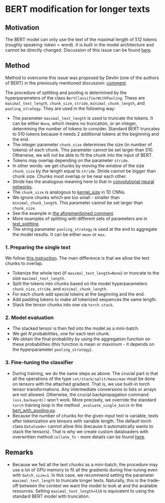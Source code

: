 # BERT modification for longer texts

## Motivation
The BERT model can only use the text of the maximal length of $512$ tokens (roughly speaking: token = word). It is built in the model architecture and cannot be directly changed. Discussion of this issue can be found [here](https://github.com/google-research/bert/issues/27).

## Method
Method to overcome this issue was proposed by Devlin (one of the authors of BERT) in the previously mentioned discussion: [comment](https://github.com/google-research/bert/issues/27#issuecomment-435265194).

The procedure of splitting and pooling is determined by the hyperparameters of the class `BertClassifierWithPooling`. These are `maximal_text_length`, `chunk_size`, `stride`, `minimal_chunk_length`,  and `pooling_strategy`.
They are used in the following way:
- The parameter `maximal_text_length` is used to truncate the tokens. It can be either `None`, which means no truncation, or an integer, determining the number of tokens to consider. Standard BERT truncates to $510$ tokens because it needs $2$ additional tokens at the beginning and the end.
- The integer parameter `chunk_size` determines the size (in number of tokens) of each chunk. This parameter cannot be set larger than $510$. Otherwise, we will not be able to fit the chunk into the input of BERT.
- Tokens may overlap depending on the parameter `stride`.
- In other words: we get chunks by moving the window of the size `chunk_size` by the length equal to `stride`. Stride cannot be bigger than chunk size. Chunks must overlap or be near each other.
- Stride has the analogous meaning here to that in [convolutional neural networks](https://deepai.org/machine-learning-glossary-and-terms/stride).
- The `chunk_size` is analogous to [kernel_size](https://pytorch.org/docs/stable/generated/torch.nn.Conv1d.html) in 1D CNNs.
- We ignore chunks which are too small - smaller than `minimal_chunk_length`. This parameter cannot be set larger than `chunk_size`.
- See the example in [the aforementioned comment](https://github.com/google-research/bert/issues/27#issuecomment-435265194).
- More examples of splitting with different sets of parameters are in [test_splitting](../tests/model/test_splitting.py).
- The string parameter `pooling_strategy` is used at the end to aggregate the model results. It can be either `mean` or `max`.

### 1. Preparing the single text
We follow [this instruction](https://www.kdnuggets.com/2021/04/apply-transformers-any-length-text.html). The main difference is that we allow the text chunks to overlap.
- Tokenize the whole text (if `maximal_text_length=None`) or truncate to the size `maximal_text_length`.
- Split the tokens into chunks based on the model hyperparameters `chunk_size`, `stride`, and `minimal_chunk_length`.
- For each chunk add special tokens at the beginning and the end.
- Add padding tokens to make all tokenized sequences the same length.
- Stack the tensor chunks into one via `torch.stack`.

### 2. Model evaluation
- The stacked tensor is then fed into the model as a mini-batch.
- We get $N$ probabilities, one for each text chunk.
- We obtain the final probability by using the aggregation function on these probabilities (this function is mean or maximum - it depends on the hyperparameter `pooling_strategy`).

### 3. Fine-tuning the classifier
- During training, we do the same steps as above. The crucial part is that all the operations of the type `cat/stack/split/mean/max` must be done on tensors with the attached gradient. That is, we use built-in torch tensor transformations. Any intermediate conversions to lists or arrays are not allowed. Otherwise, the crucial backpropagation command `loss.backward()` won't work. More precisely, we override the standard `torch` training loop in the method `_evaluate_single_batch` in the [bert_with_pooling.py](../lib/model/bert_with_pooling.py).
- Because the number of chunks for the given input text is variable, texts after tokenization are tensors with variable length. The default torch class `Dataloader` cannot allow this (because it automatically wants to stack the tensors). That is why we create custom dataloaders with overwritten method `collate_fn` - more details can be found [here](https://discuss.pytorch.org/t/dataloader-for-various-length-of-data/6418).

## Remarks
- Because we fed all the text chunks as a mini-batch, the procedure may use a lot of GPU memory to fit all the gradients during fine-tuning even with `batch_size=1`. In this case, we recommend setting the parameter `maximal_text_length` to truncate longer texts. Naturally, this is the trade-off between the context we want the model to look at and the available resources. Setting `maximal_text_length=510` is equivalent to using the standard BERT model with truncation.